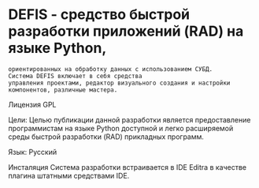 # DEFIS - cредство быстрой разработки приложений (RAD) на языке Python,
    ориентированных на обработку данных с использованием СУБД.
    Система DEFIS включает в себя средства
    управления проектами, редактор визуального создания и настройки
    компонентов, различные мастера.

Лицензия
    GPL

Цели:
    Целью публикации данной разработки является предоставление программистам
    на языке Python доступной и легко расширяемой среды быстрой
    разработки (RAD) прикладных программ.

Язык:
    Русский

Инсталяция
    Система разработки встраивается в IDE Editra в качестве плагина штатными
    средствами IDE.
